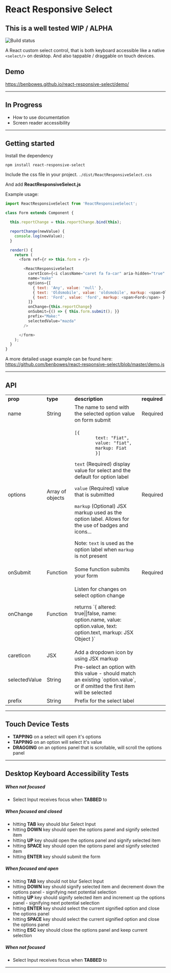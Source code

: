 # React Responsive Select

## This is a well tested WIP / ALPHA

![Build status](https://api.travis-ci.org/benbowes/react-responsive-select.svg)

A React custom select control, that is both keyboard accessible like a native `<select/>` on desktop. And also tappable / draggable on touch devices.

## Demo

https://benbowes.github.io/react-responsive-select/demo/

---

## In Progress

- How to use documentation
- Screen reader accessibility

---

## Getting started

Install the dependency

`npm install react-responsive-select`

Include the css file in your project. `./dist/ReactResponsiveSelect.css`

And add **ReactResponsiveSelect.js**

Example usage:

```js
import ReactResponsiveSelect from 'ReactResponsiveSelect';

class Form extends Component {

  this.reportChange = this.reportChange.bind(this);

  reportChange(newValue) {
    console.log(newValue);
  }

  render() {
    return (
      <form ref={r => this.form = r}>

        <ReactResponsiveSelect
          caretIcon={<i className="caret fa fa-car" aria-hidden="true" />}
          name="make"
          options={[
            { text: 'Any', value: 'null' },
            { text: 'Oldsmobile', value: 'oldsmobile', markup: <span>Oldsmobile</span> },
            { text: 'Ford', value: 'ford', markup: <span>Ford</span> }
          ]}
          onChange={this.reportChange}
          onSubmit={() => { this.form.submit(); }}
          prefix="Make:"
          selectedValue="mazda"
        />

      </form>
    );
  }
}
```

A more detailed usage example can be found here:
 https://github.com/benbowes/react-responsive-select/blob/master/demo.js

---

## API

<table width="100%">
  <tr>
    <td><b>prop</b></td>
    <td><b>type</b></td>
    <td><b>description</b></td>
    <td><b>required</b></td>
  </tr>
  <tr>
    <td>name</td>
    <td>String</td>
    <td>The name to send with the selected option value on form submit</td>
    <td>Required</td>
  </tr>
  <tr>
    <td>options</td>
    <td>Array of objects</td>
    <td><p><code>[{
        text: "Fiat",
        value: "fiat",
        markup: <span>Fiat</span>
        }]</code></p><p><code>text</code> (Required) display value for select and the default for option label</p><p><code>value</code> (Required) value that is submitted</p><p><code>markup</code> (Optional) JSX markup used as the option label. Allows for the use of badges and icons...</p><p>Note: <code>text</code> is used as the option label when <code>markup</code> is not present</p></td>
    <td>Required</td>
  </tr>
  <tr>
    <td>onSubmit</td>
    <td>Function</td>
    <td>Some function submits your form</td>
    <td>Required</td>
  </tr>
  <tr>
    <td>onChange</td>
    <td>Function</td>
    <td><p>Listen for changes on select option change</p>
    <p>returns `{ altered: true||false, name: option.name, value: option.value, text: option.text, markup: JSX Object }`</p>
    </td>
    <td></td>
  </tr>
  <tr>
    <td>caretIcon</td>
    <td>JSX</td>
    <td>Add a dropdown icon by using JSX markup</td>
    <td></td>
  </tr>
  <tr>
    <td>selectedValue</td>
    <td>String</td>
    <td>Pre-select an option with this value - should match an existing `option.value`, or if omitted the first item will be selected</td>
    <td></td>
  </tr>
  <tr>
    <td>prefix</td>
    <td>String</td>
    <td>Prefix for the select label</td>
    <td></td>
  </tr>
</table>

---

## Touch Device Tests

- **TAPPING** on a select will open it's options
- **TAPPING** on an option will select it's value
- **DRAGGING** on an options panel that is scrollable, will scroll the options panel

---

## Desktop Keyboard Accessibility Tests

##### When not focused
- Select Input receives focus when **TABBED** to

##### When focused and closed
- hitting **TAB** key should blur Select Input
- hitting **DOWN** key should open the options panel and signify selected item
- hitting **UP** key should open the options panel and signify selected item
- hitting **SPACE** key should open the options panel and signify selected item
- hitting **ENTER** key should submit the form

##### When focused and open
- hitting **TAB** key should not blur Select Input
- hitting **DOWN** key should signify selected item and decrement down the options panel - signifying next potential selection
- hitting **UP** key should signify selected item and increment up the options panel - signifying next potential selection
- hitting **ENTER** key should select the current signified option and close the options panel
- hitting **SPACE** key should select the current signified option and close the options panel
- hitting **ESC** key should close the options panel and keep current selection

##### When not focused
- Select Input receives focus when **TABBED** to

---
